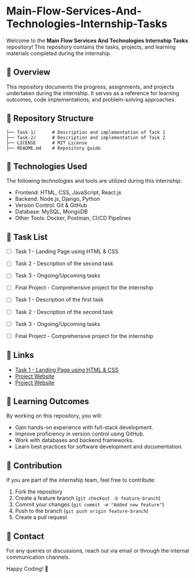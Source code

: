 # Main-Flow-Services-And-Technologies-Internship-Tasks

Welcome to the **Main Flow Services And Technologies Internship Tasks** repository! This repository contains the tasks, projects, and learning materials completed during the internship.

## 📌 Overview
This repository documents the progress, assignments, and projects undertaken during the internship. It serves as a reference for learning outcomes, code implementations, and problem-solving approaches.

## 📁 Repository Structure
```
├── Task-1/      # Description and implementation of Task 1
├── Task-2/      # Description and implementation of Task 2
├── LICENSE      # MIT License
├── README.md    # Repository guide
```

## 🚀 Technologies Used
The following technologies and tools are utilized during this internship:
- Frontend: HTML, CSS, JavaScript, React.js
- Backend: Node.js, Django, Python
- Version Control: Git & GitHub
- Database: MySQL, MongoDB
- Other Tools: Docker, Postman, CI/CD Pipelines

## 📝 Task List
- [ ] Task 1 - Landing Page using HTML & CSS
- [ ] Task 2 - Description of the second task
- [ ] Task 3 - Ongoing/Upcoming tasks
- [ ] Final Project - Comprehensive project for the internship
- [ ] Task 1 - Description of the first task
- [ ] Task 2 - Description of the second task
- [ ] Task 3 - Ongoing/Upcoming tasks
- [ ] Final Project - Comprehensive project for the internship


## 🔗 Links
- [Task 1 - Landing Page using HTML & CSS](https://bloomfiesta.netlify.app/)  
- [Project Website](#)
- [Project Website](#)

## 📖 Learning Outcomes
By working on this repository, you will:
- Gain hands-on experience with full-stack development.
- Improve proficiency in version control using GitHub.
- Work with databases and backend frameworks.
- Learn best practices for software development and documentation.

## 🤝 Contribution
If you are part of the internship team, feel free to contribute:
1. Fork the repository
2. Create a feature branch (`git checkout -b feature-branch`)
3. Commit your changes (`git commit -m "Added new feature"`)
4. Push to the branch (`git push origin feature-branch`)
5. Create a pull request

## 📧 Contact
For any queries or discussions, reach out via email or through the internal communication channels.

Happy Coding! 🚀

